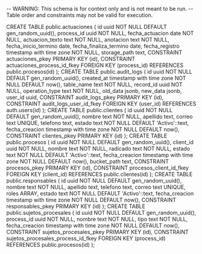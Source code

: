 -- WARNING: This schema is for context only and is not meant to be run.
-- Table order and constraints may not be valid for execution.

CREATE TABLE public.actuaciones (
  id uuid NOT NULL DEFAULT gen_random_uuid(),
  process_id uuid NOT NULL,
  fecha_actuacion date NOT NULL,
  actuacion_texto text NOT NULL,
  anotacion text NOT NULL,
  fecha_inicio_termino date,
  fecha_finaliza_termino date,
  fecha_registro timestamp with time zone NOT NULL,
  storage_path text,
  CONSTRAINT actuaciones_pkey PRIMARY KEY (id),
  CONSTRAINT actuaciones_process_id_fkey FOREIGN KEY (process_id) REFERENCES public.procesos(id)
);
CREATE TABLE public.audit_logs (
  id uuid NOT NULL DEFAULT gen_random_uuid(),
  created_at timestamp with time zone NOT NULL DEFAULT now(),
  table_name text NOT NULL,
  record_id uuid NOT NULL,
  operation_type text NOT NULL,
  old_data jsonb,
  new_data jsonb,
  user_id uuid,
  CONSTRAINT audit_logs_pkey PRIMARY KEY (id),
  CONSTRAINT audit_logs_user_id_fkey FOREIGN KEY (user_id) REFERENCES auth.users(id)
);
CREATE TABLE public.clientes (
  id uuid NOT NULL DEFAULT gen_random_uuid(),
  nombre text NOT NULL,
  apellido text,
  correo text UNIQUE,
  telefono text,
  estado text NOT NULL DEFAULT 'Activo'::text,
  fecha_creacion timestamp with time zone NOT NULL DEFAULT now(),
  CONSTRAINT clientes_pkey PRIMARY KEY (id)
);
CREATE TABLE public.procesos (
  id uuid NOT NULL DEFAULT gen_random_uuid(),
  client_id uuid NOT NULL,
  nombre text NOT NULL,
  radicado text NOT NULL,
  estado text NOT NULL DEFAULT 'Activo'::text,
  fecha_creacion timestamp with time zone NOT NULL DEFAULT now(),
  bucket_path text,
  CONSTRAINT procesos_pkey PRIMARY KEY (id),
  CONSTRAINT procesos_client_id_fkey FOREIGN KEY (client_id) REFERENCES public.clientes(id)
);
CREATE TABLE public.responsables (
  id uuid NOT NULL DEFAULT gen_random_uuid(),
  nombre text NOT NULL,
  apellido text,
  telefono text,
  correo text UNIQUE,
  roles ARRAY,
  estado text NOT NULL DEFAULT 'Activo'::text,
  fecha_creacion timestamp with time zone NOT NULL DEFAULT now(),
  CONSTRAINT responsables_pkey PRIMARY KEY (id)
);
CREATE TABLE public.sujetos_procesales (
  id uuid NOT NULL DEFAULT gen_random_uuid(),
  process_id uuid NOT NULL,
  nombre text NOT NULL,
  tipo text NOT NULL,
  fecha_creacion timestamp with time zone NOT NULL DEFAULT now(),
  CONSTRAINT sujetos_procesales_pkey PRIMARY KEY (id),
  CONSTRAINT sujetos_procesales_process_id_fkey FOREIGN KEY (process_id) REFERENCES public.procesos(id)
);